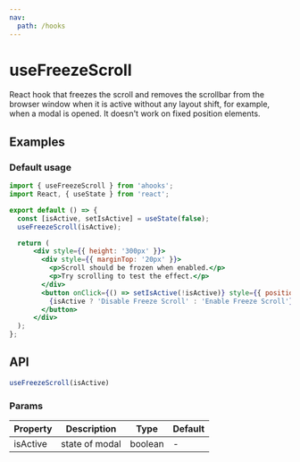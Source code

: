 ```yaml
---
nav:
  path: /hooks
---
```


# useFreezeScroll

React hook that freezes the scroll and removes the scrollbar from the browser window when it is active without any layout shift, for example, when a modal is opened. It doesn't work on fixed position elements.

## Examples

### Default usage

```jsx
import { useFreezeScroll } from 'ahooks';
import React, { useState } from 'react';

export default () => {
  const [isActive, setIsActive] = useState(false);
  useFreezeScroll(isActive);

  return (
      <div style={{ height: '300px' }}>
        <div style={{ marginTop: '20px' }}>
          <p>Scroll should be frozen when enabled.</p>
          <p>Try scrolling to test the effect.</p>
        </div>
        <button onClick={() => setIsActive(!isActive)} style={{ position: 'sticky', top: '100px' }}>
          {isActive ? 'Disable Freeze Scroll' : 'Enable Freeze Scroll'}
        </button>
      </div>
  );
};
```

## API

```javascript
useFreezeScroll(isActive)
```

### Params

| Property | Description    | Type    | Default |
| -------- | -------------- | ------- | ------- |
| isActive | state of modal | boolean | -       |
